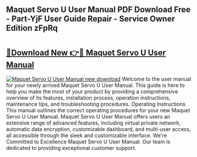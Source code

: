 ## Maquet Servo U User Manual PDF Download Free - Part-YjF User Guide Repair - Service Owner Edition zFpRq

# <h2><a href="http://cf12928.oget.top/?id=Maquet+Servo+U+User+Manual">🔗Download New 👉🔴 Maquet Servo U User Manual</a></h2>

[![Maquet Servo U User Manual new download](https://i.imgur.com/5g1atiW.png)](http://cf12928.oget.top/?id=Maquet+Servo+U+User+Manual)
Welcome to the user manual for your newly arrived Maquet Servo U User Manual. This guide is here to help you make the most of your product by providing a comprehensive overview of its features, installation process, operation instructions, maintenance tips, and troubleshooting procedures. Operating Instructions This manual outlines the correct operating procedures for your new Maquet Servo U User Manual. Maquet Servo U User Manual offers users an extensive range of advanced features, including virtual private network, automatic data encryption, customizable dashboard, and multi-user access, all accessible through the sleek and customizable interface. We're Committed to Excellence Maquet Servo U User Manual. Our team is dedicated to providing exceptional customer support.
